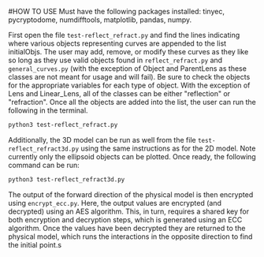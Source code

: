 #HOW TO USE
Must have the following packages installed: tinyec, pycryptodome, numdifftools, matplotlib, pandas, numpy.

First open the file `test-reflect_refract.py` and find the lines indicating where various objects representing curves are appended to the list initialObjs. The user may add, remove, or modify these curves as they like so long as they use valid objects found in `reflect_refract.py` and `general_curves.py` (with the exception of Object and ParentLens as these classes are not meant for usage and will fail). Be sure to check the objects for the appropriate variables for each type of object. With the exception of Lens and Linear_Lens, all of the classes can be either "reflection" or "refraction". Once all the objects are added into the list, the user can run the following in the terminal.

```bash
python3 test-reflect_refract.py
```

Additionally, the 3D model can be run as well from the file `test-reflect_refract3d.py` using the same instructions as for the 2D model. Note currently only the ellipsoid objects can be plotted. Once ready, the following command can be run:

```bash
python3 test-reflect_refract3d.py
```

The output of the forward direction of the physical model is then encrypted using `encrypt_ecc.py`. Here, the output values are encrypted (and decrypted) using an AES algorithm. This, in turn, requires a shared key for both encryption and decryption steps, which is generated using an ECC algorithm. Once the values have been decrypted they are returned to the physical model, which runs the interactions in the opposite direction to find the initial point.s 